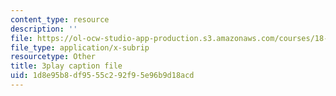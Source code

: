 ```yaml
---
content_type: resource
description: ''
file: https://ol-ocw-studio-app-production.s3.amazonaws.com/courses/18-01sc-single-variable-calculus-fall-2010/1d8e95b8df9555c292f95e96b9d18acd_eRCN3daFCmU.vtt
file_type: application/x-subrip
resourcetype: Other
title: 3play caption file
uid: 1d8e95b8-df95-55c2-92f9-5e96b9d18acd
---
```

